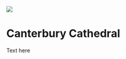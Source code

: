 <a href="https://juncture-digital.org"><img src="https://gitcdn.link/repo/jstor-labs/juncture/main/images/ve-button.png"></a>

<param ve-config header="header" main="now-and-then">

<param ve-compare url="https://stor.artstor.org/stor/f3a3c1c8-f4f3-426e-86d3-0217519bdcf4" label="Canterbury Cathedral (2021)" attribution="Nat Lowden and Sara Gelencer">
<param ve-compare url="https://stor.artstor.org/stor/f8980577-8a15-4d0e-bd10-09e0394a40aa " label="Canterbury Cathedral (1905 or earlier)">

# Canterbury Cathedral

Text here
